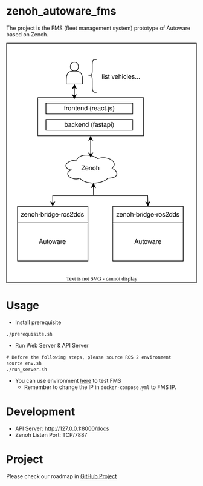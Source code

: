 # zenoh_autoware_fms

The project is the FMS (fleet management system) prototype of Autoware based on Zenoh.

![](resource/Autoware_FMS_Zenoh_Architecture.svg)

# Usage

* Install prerequisite

```shell
./prerequisite.sh
```

* Run Web Server & API Server

```shell
# Before the following steps, please source ROS 2 environment
source env.sh
./run_server.sh
```

* You can use environment [here](https://github.com/evshary/zenoh_demo_docker_env/tree/main/autoware_multiple_fms) to test FMS
    - Remember to change the IP in `docker-compose.yml` to FMS IP.

# Development

* API Server: http://127.0.0.1:8000/docs
* Zenoh Listen Port: TCP/7887

# Project

Please check our roadmap in [GitHub Project](https://github.com/users/evshary/projects/2)
